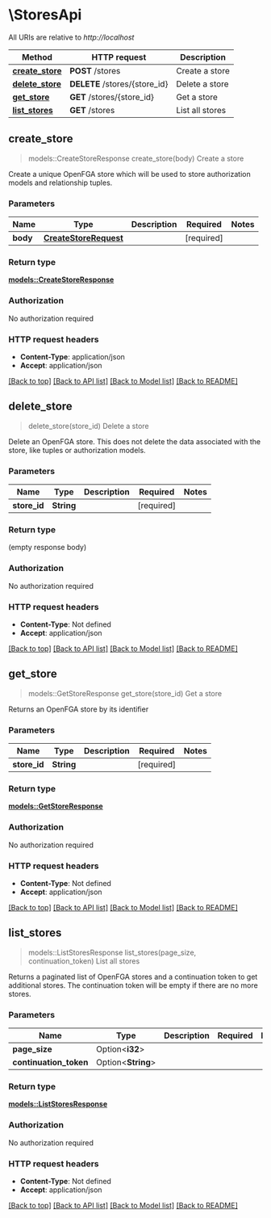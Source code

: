 # \StoresApi

All URIs are relative to *http://localhost*

Method | HTTP request | Description
------------- | ------------- | -------------
[**create_store**](StoresApi.md#create_store) | **POST** /stores | Create a store
[**delete_store**](StoresApi.md#delete_store) | **DELETE** /stores/{store_id} | Delete a store
[**get_store**](StoresApi.md#get_store) | **GET** /stores/{store_id} | Get a store
[**list_stores**](StoresApi.md#list_stores) | **GET** /stores | List all stores



## create_store

> models::CreateStoreResponse create_store(body)
Create a store

Create a unique OpenFGA store which will be used to store authorization models and relationship tuples.

### Parameters


Name | Type | Description  | Required | Notes
------------- | ------------- | ------------- | ------------- | -------------
**body** | [**CreateStoreRequest**](CreateStoreRequest.md) |  | [required] |

### Return type

[**models::CreateStoreResponse**](CreateStoreResponse.md)

### Authorization

No authorization required

### HTTP request headers

- **Content-Type**: application/json
- **Accept**: application/json

[[Back to top]](#) [[Back to API list]](../README.md#documentation-for-api-endpoints) [[Back to Model list]](../README.md#documentation-for-models) [[Back to README]](../README.md)


## delete_store

> delete_store(store_id)
Delete a store

Delete an OpenFGA store. This does not delete the data associated with the store, like tuples or authorization models.

### Parameters


Name | Type | Description  | Required | Notes
------------- | ------------- | ------------- | ------------- | -------------
**store_id** | **String** |  | [required] |

### Return type

 (empty response body)

### Authorization

No authorization required

### HTTP request headers

- **Content-Type**: Not defined
- **Accept**: application/json

[[Back to top]](#) [[Back to API list]](../README.md#documentation-for-api-endpoints) [[Back to Model list]](../README.md#documentation-for-models) [[Back to README]](../README.md)


## get_store

> models::GetStoreResponse get_store(store_id)
Get a store

Returns an OpenFGA store by its identifier

### Parameters


Name | Type | Description  | Required | Notes
------------- | ------------- | ------------- | ------------- | -------------
**store_id** | **String** |  | [required] |

### Return type

[**models::GetStoreResponse**](GetStoreResponse.md)

### Authorization

No authorization required

### HTTP request headers

- **Content-Type**: Not defined
- **Accept**: application/json

[[Back to top]](#) [[Back to API list]](../README.md#documentation-for-api-endpoints) [[Back to Model list]](../README.md#documentation-for-models) [[Back to README]](../README.md)


## list_stores

> models::ListStoresResponse list_stores(page_size, continuation_token)
List all stores

Returns a paginated list of OpenFGA stores and a continuation token to get additional stores. The continuation token will be empty if there are no more stores. 

### Parameters


Name | Type | Description  | Required | Notes
------------- | ------------- | ------------- | ------------- | -------------
**page_size** | Option<**i32**> |  |  |
**continuation_token** | Option<**String**> |  |  |

### Return type

[**models::ListStoresResponse**](ListStoresResponse.md)

### Authorization

No authorization required

### HTTP request headers

- **Content-Type**: Not defined
- **Accept**: application/json

[[Back to top]](#) [[Back to API list]](../README.md#documentation-for-api-endpoints) [[Back to Model list]](../README.md#documentation-for-models) [[Back to README]](../README.md)

